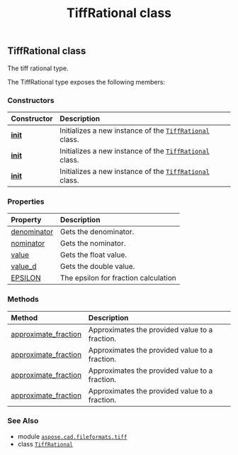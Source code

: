 ﻿---
title: TiffRational class
second_title: Aspose.CAD for Python via .NET API References
description: 
type: docs
weight: 30
url: /aspose.cad.fileformats.tiff/tiffrational/
is_root: false
---

## TiffRational class

The tiff rational type.



The TiffRational type exposes the following members:

### Constructors
| Constructor | Description |
| :- | :- |
| [__init__](/cad/python-net/aspose.cad.fileformats.tiff/tiffrational/__init__/#) | Initializes a new instance of the [`TiffRational`](/cad/python-net/aspose.cad.fileformats.tiff/tiffrational) class. |
| [__init__](/cad/python-net/aspose.cad.fileformats.tiff/tiffrational/__init__/#int) | Initializes a new instance of the [`TiffRational`](/cad/python-net/aspose.cad.fileformats.tiff/tiffrational) class. |
| [__init__](/cad/python-net/aspose.cad.fileformats.tiff/tiffrational/__init__/#int-int) | Initializes a new instance of the [`TiffRational`](/cad/python-net/aspose.cad.fileformats.tiff/tiffrational) class. |


### Properties
| Property | Description |
| :- | :- |
| [denominator](/cad/python-net/aspose.cad.fileformats.tiff/tiffrational/denominator) | Gets the denominator. |
| [nominator](/cad/python-net/aspose.cad.fileformats.tiff/tiffrational/nominator) | Gets the nominator. |
| [value](/cad/python-net/aspose.cad.fileformats.tiff/tiffrational/value) | Gets the float value. |
| [value_d](/cad/python-net/aspose.cad.fileformats.tiff/tiffrational/value_d) | Gets the double value. |
| [EPSILON](/cad/python-net/aspose.cad.fileformats.tiff/tiffrational/epsilon) | The epsilon for fraction calculation |


### Methods
| Method | Description |
| :- | :- |
| [approximate_fraction](/cad/python-net/aspose.cad.fileformats.tiff/tiffrational/approximate_fraction/#float-float) | Approximates the provided value to a fraction. |
| [approximate_fraction](/cad/python-net/aspose.cad.fileformats.tiff/tiffrational/approximate_fraction/#float) | Approximates the provided value to a fraction. |
| [approximate_fraction](/cad/python-net/aspose.cad.fileformats.tiff/tiffrational/approximate_fraction/#float-float) | Approximates the provided value to a fraction. |
| [approximate_fraction](/cad/python-net/aspose.cad.fileformats.tiff/tiffrational/approximate_fraction/#float) | Approximates the provided value to a fraction. |



### See Also
* module [`aspose.cad.fileformats.tiff`](..)
* class [`TiffRational`](/cad/python-net/aspose.cad.fileformats.tiff/tiffrational)
